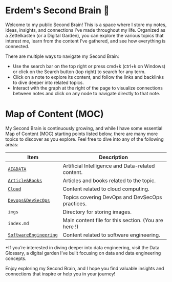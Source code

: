 # Erdem's Second Brain 🧠

Welcome to my public Second Brain! This is a space where I store my notes, ideas, insights, and connections I’ve made throughout my life. Organized as a Zettelkasten (or a Digital Garden), you can explore the various topics that interest me, learn from the content I’ve gathered, and see how everything is connected.

There are multiple ways to navigate my Second Brain:

* Use the search bar on the top right or press cmd+k (ctrl+k on Windows) or click on the Search button (top right) to search for any term.
* Click on a note to explore its content, and follow the links and backlinks to dive deeper into related topics.
* Interact with the graph at the right of the page to visualize connections between notes and click on any node to navigate directly to that note.



# Map of Content (MOC)
My Second Brain is continuously growing, and while I have some essential Map of Content (MOC) starting points listed below, there are many more topics to discover as you explore. Feel free to dive into any of the following areas:

| Item               | Description                   |
|--------------------|-------------------------------|
| [`AI&DATA`](./AI&DATA)          | Artificial Intelligence and Data-related content. |
| [`Article&Books`](./Article&Books)    | Articles and books related to the topic.          |
| [`Cloud`](./Cloud)            | Content related to cloud computing.               |
| [`Devops&DevSecOps`](./Devops&DevSecOps) | Topics covering DevOps and DevSecOps practices.   |
| `imgs`             | Directory for storing images.                      |
| `index.md`         | Main content file for this section.  (You are here !)        |
| [`SoftwareEngineering`](./SoftwareEngineering) | Content related to software engineering.        |


*If you’re interested in diving deeper into data engineering, visit the Data Glossary, a digital garden I’ve built focusing on data and data engineering concepts.

Enjoy exploring my Second Brain, and I hope you find valuable insights and connections that inspire or help you in your journey!

